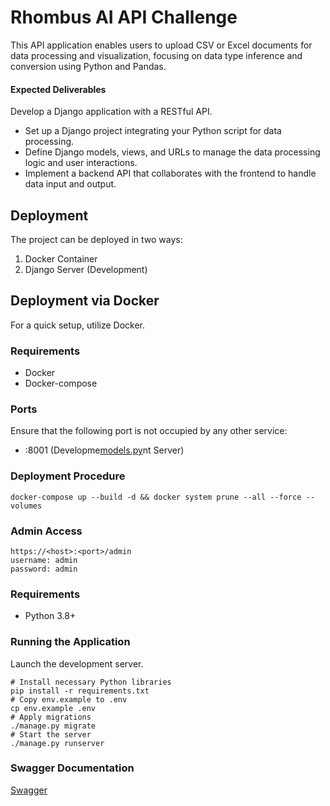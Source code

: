 # Rhombus AI API Challenge

This API application enables users to upload CSV or Excel documents for data processing and visualization, focusing on data type inference and conversion using Python and Pandas.

#### Expected Deliverables

Develop a Django application with a RESTful API.

- Set up a Django project integrating your Python script for data processing.
- Define Django models, views, and URLs to manage the data processing logic and user interactions.
- Implement a backend API that collaborates with the frontend to handle data input and output.

## Deployment

The project can be deployed in two ways:

1. Docker Container
2. Django Server (Development)

## Deployment via Docker

For a quick setup, utilize Docker.

### Requirements

- Docker
- Docker-compose

### Ports

Ensure that the following port is not occupied by any other service:

- :8001 (Developme[models.py](documents%2Fmodels.py)nt Server)

### Deployment Procedure

```shell
docker-compose up --build -d && docker system prune --all --force --volumes
```

### Admin Access

```shell
https://<host>:<port>/admin
username: admin
password: admin
```

### Requirements

- Python 3.8+

### Running the Application

Launch the development server.

```shell
# Install necessary Python libraries
pip install -r requirements.txt
# Copy env.example to .env
cp env.example .env
# Apply migrations
./manage.py migrate
# Start the server
./manage.py runserver
```

### Swagger Documentation
[Swagger](http://localhost:8000/api/playground/)
